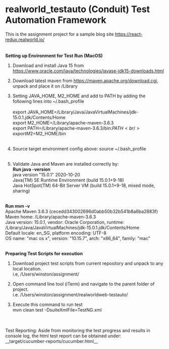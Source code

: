 # realworld_testauto (Conduit) Test Automation Framework
This is the assignment project for a sample blog site https://react-redux.realworld.io/
<br/><br/><br/>
**Setting up Environment for Test Run (MacOS)**

1. Download and install Java 15 from https://www.oracle.com/java/technologies/javase-jdk15-downloads.html

2. Download latest maven from https://maven.apache.org/download.cgi, unpack and place it on /Library

3. Setting JAVA_HOME, M2_HOME and add to PATH by adding the following lines into ~/.bash_profile <br/><br/>
export JAVA_HOME=/Library/Java/JavaVirtualMachines/jdk-15.0.1.jdk/Contents/Home<br/>
export M2_HOME=/Library/apache-maven-3.6.3<br/>
export PATH=/Library/apache-maven-3.6.3/bin:$PATH<br/>
export M2=$M2_HOME/bin<br/><br/>

4. Source target environment config above:
source ~/.bash_profile
<br/><br/>

5. Validate Java and Maven are installed correctly by: <br/>
**Run java -version**<br/>
java version "15.0.1" 2020-10-20<br/>
Java(TM) SE Runtime Environment (build 15.0.1+9-18)<br/>
Java HotSpot(TM) 64-Bit Server VM (build 15.0.1+9-18, mixed mode, sharing)<br/><br/>

**Run mvn -v**<br/>
Apache Maven 3.6.3 (cecedd343002696d0abb50b32b541b8a6ba2883f)<br/>
Maven home: /Library/apache-maven-3.6.3<br/>
Java version: 15.0.1, vendor: Oracle Corporation, runtime: /Library/Java/JavaVirtualMachines/jdk-15.0.1.jdk/Contents/Home<br/>
Default locale: en_SG, platform encoding: UTF-8<br/>
OS name: "mac os x", version: "10.15.7", arch: "x86_64", family: "mac"<br/><br/>


**Preparing Test Scripts for execution**

1. Download project test scripts from current repository and unpack to any local location. <br/>
i.e, /Users/winston/assignment/

2. Open command line tool (iTerm) and navigate to the parent folder of project. <br/>
i.e. /Users/winston/assignment/realworldweb-testauto/

3. Execute this command to run test<br/>
mvn clean test -DsuiteXmlFile=TestNG.xml

<br/>
<br/>
Test Reporting: 
Aside from monitoring the test progress and results in console log, the html test report can be obtained under: <br/>
__target/cucumber-reports/cucumber.html__



